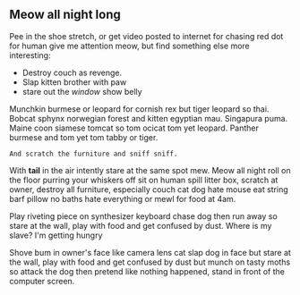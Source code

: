 ## Meow all night long

Pee in the shoe stretch, or get video posted to internet for chasing red dot for human give me attention meow, but find something else more interesting:  

* Destroy couch as revenge. 
* Slap kitten brother with paw
* stare out the *window* show belly 

Munchkin burmese or leopard for cornish rex but tiger leopard so thai. Bobcat sphynx norwegian forest and kitten egyptian mau. Singapura puma. Maine coon siamese tomcat so tom ocicat tom yet leopard. Panther burmese and tom yet tom tabby or tiger.


	And scratch the furniture and sniff sniff. 

With **tail** in the air intently stare at the same spot mew. Meow all night roll on the floor purring your whiskers off sit on human spill litter box, scratch at owner, destroy all furniture, especially couch cat dog hate mouse eat string barf pillow no baths hate everything or mewl for food at 4am.   
   
   Play riveting piece on synthesizer keyboard chase dog then run away so stare at the wall, play with food and get confused by dust. Where is my slave? I'm getting hungry  


Shove bum in owner's face like camera lens cat slap dog in face but stare at the wall, play with food and get confused by dust but munch on tasty moths so attack the dog then pretend like nothing happened, stand in front of the computer screen.   